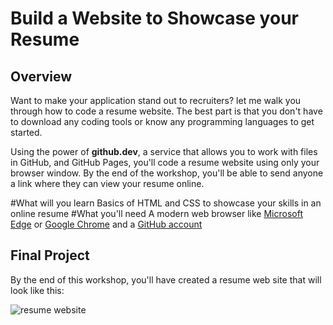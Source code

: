 # Build a Website to Showcase your Resume

## Overview

Want to make your application stand out to recruiters? let me walk you through how to code a resume website. The best part is that you don't have to download any coding tools or know any programming languages to get started. 

Using the power of **github.dev**, a service that allows you to work with files in GitHub, and GitHub Pages, you'll code a resume website using only your browser window. By the end of the workshop, you'll be able to send anyone a link where they can view your resume online. 

#What will you learn
 Basics of HTML and CSS to showcase your skills in an online resume
#What you'll need
A modern web browser like [Microsoft Edge](https://www.microsoft.com/edge?WT.mc_id=academic-51109-ornella) or [Google Chrome](https://www.google.com/chrome/) and a [GitHub account](https://github.com)

## Final Project
By the end of this workshop, you'll have created a resume web site that will look like this:

![resume website]([./images/final-result.png](https://keerthikasri-g.github.io/resume/))

